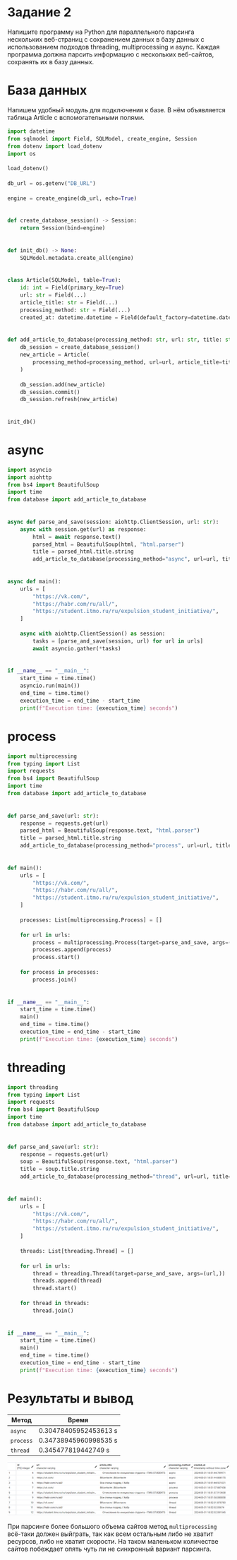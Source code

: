 # Задание 2

Напишите программу на Python для параллельного парсинга нескольких веб-страниц с сохранением данных в базу данных с использованием подходов threading, multiprocessing и async.
Каждая программа должна парсить информацию с нескольких веб-сайтов, сохранять их в базу данных.

# База данных

Напишем удобный модуль для подключения к базе. В нём объявляется таблица Article с вспомогательными полями.

```Python title="database.py"
import datetime
from sqlmodel import Field, SQLModel, create_engine, Session
from dotenv import load_dotenv
import os

load_dotenv()

db_url = os.getenv("DB_URL")

engine = create_engine(db_url, echo=True)


def create_database_session() -> Session:
    return Session(bind=engine)


def init_db() -> None:
    SQLModel.metadata.create_all(engine)


class Article(SQLModel, table=True):
    id: int = Field(primary_key=True)
    url: str = Field(...)
    article_title: str = Field(...)
    processing_method: str = Field(...)
    created_at: datetime.datetime = Field(default_factory=datetime.datetime.now)


def add_article_to_database(processing_method: str, url: str, title: str):
    db_session = create_database_session()
    new_article = Article(
        processing_method=processing_method, url=url, article_title=title
    )

    db_session.add(new_article)
    db_session.commit()
    db_session.refresh(new_article)


init_db()
```

# async

```Python title="async_sum.py"
import asyncio
import aiohttp
from bs4 import BeautifulSoup
import time
from database import add_article_to_database


async def parse_and_save(session: aiohttp.ClientSession, url: str):
    async with session.get(url) as response:
        html = await response.text()
        parsed_html = BeautifulSoup(html, "html.parser")
        title = parsed_html.title.string
        add_article_to_database(processing_method="async", url=url, title=title)


async def main():
    urls = [
        "https://vk.com/",
        "https://habr.com/ru/all/",
        "https://student.itmo.ru/ru/expulsion_student_initiative/",
    ]

    async with aiohttp.ClientSession() as session:
        tasks = [parse_and_save(session, url) for url in urls]
        await asyncio.gather(*tasks)


if __name__ == "__main__":
    start_time = time.time()
    asyncio.run(main())
    end_time = time.time()
    execution_time = end_time - start_time
    print(f"Execution time: {execution_time} seconds")
```

# process

```Python title="process_sum.py"
import multiprocessing
from typing import List
import requests
from bs4 import BeautifulSoup
import time
from database import add_article_to_database


def parse_and_save(url: str):
    response = requests.get(url)
    parsed_html = BeautifulSoup(response.text, "html.parser")
    title = parsed_html.title.string
    add_article_to_database(processing_method="process", url=url, title=title)


def main():
    urls = [
        "https://vk.com/",
        "https://habr.com/ru/all/",
        "https://student.itmo.ru/ru/expulsion_student_initiative/",
    ]

    processes: List[multiprocessing.Process] = []

    for url in urls:
        process = multiprocessing.Process(target=parse_and_save, args=(url,))
        processes.append(process)
        process.start()

    for process in processes:
        process.join()


if __name__ == "__main__":
    start_time = time.time()
    main()
    end_time = time.time()
    execution_time = end_time - start_time
    print(f"Execution time: {execution_time} seconds")
```

# threading

```Python title="thread_sum.py"
import threading
from typing import List
import requests
from bs4 import BeautifulSoup
import time
from database import add_article_to_database


def parse_and_save(url: str):
    response = requests.get(url)
    soup = BeautifulSoup(response.text, "html.parser")
    title = soup.title.string
    add_article_to_database(processing_method="thread", url=url, title=title)


def main():
    urls = [
        "https://vk.com/",
        "https://habr.com/ru/all/",
        "https://student.itmo.ru/ru/expulsion_student_initiative/",
    ]

    threads: List[threading.Thread] = []

    for url in urls:
        thread = threading.Thread(target=parse_and_save, args=(url,))
        threads.append(thread)
        thread.start()

    for thread in threads:
        thread.join()


if __name__ == "__main__":
    start_time = time.time()
    main()
    end_time = time.time()
    execution_time = end_time - start_time
    print(f"Execution time: {execution_time} seconds")
```

# Результаты и вывод

| Метод       | Время                   |
| ----------- | ----------------------- |
| `async`     | 0.30478405952453613 s |
| `process`   | 0.34738945960998535 s |
| `thread`    | 0.345477819442749 s |

![alt](../assets/db.png)

При парсинге более большого объема сайтов метод `multiprocessing` всё-таки должен выйграть, так как всем остальным либо не хватит ресурсов, либо не хватит скорости. На таком маленьком количестве сайтов побеждает опять чуть ли не синхронный вариант парсинга.